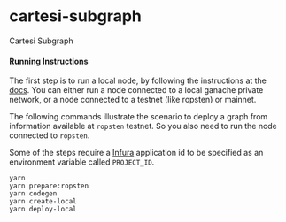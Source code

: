 # cartesi-subgraph
Cartesi Subgraph

#### Running Instructions

The first step is to run a local node, by following the instructions at the [docs](https://thegraph.com/docs/quick-start#local-development).
You can either run a node connected to a local ganache private network, or a node connected to a testnet (like ropsten) or mainnet.

The following commands illustrate the scenario to deploy a graph from information available at `ropsten` testnet. So you also need to run the node connected to `ropsten`.

Some of the steps require a [Infura](https://infura.io) application id to be specified as an environment variable called `PROJECT_ID`.

```
yarn
yarn prepare:ropsten
yarn codegen
yarn create-local
yarn deploy-local
```
